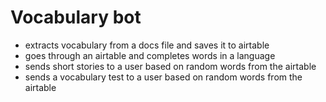 # Vocabulary bot

- extracts vocabulary from a docs file and saves it to airtable
- goes through an airtable and completes words in a language
- sends short stories to a user based on random words from the airtable
- sends a vocabulary test to a user based on random words from the airtable